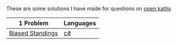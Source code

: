 These are some solutions I have made for questions on [open kattis](https://open.kattis.com)

| 1 Problem | Languages |
| - | - |
| [Biased Standings](https://open.kattis.com/problems/standings) | [c#](https://github.com/stoftot/OpenKattis/blob/main/CSharpSolutions/Biased%20Standings/Program.cs) |
